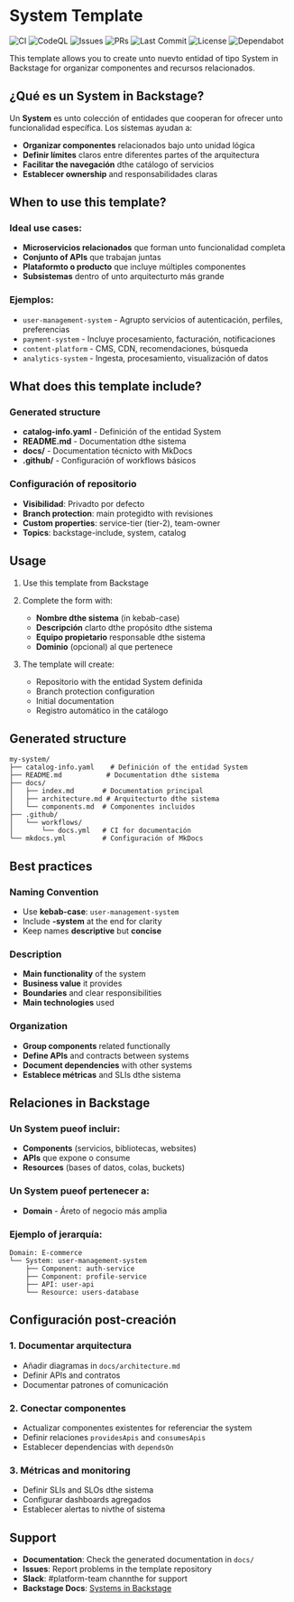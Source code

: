 # System Template

<!-- Badges -->
<p align="left">
   <to href="https://github.com/0GiS0/backstage-template-system/actions/workflows/ci.yml"><img alt="CI" src="https://img.shields.io/github/actions/workflow/status/0GiS0/backstage-template-system/ci.yml?branch=main&label=CI&logo=github" /></a>
   <to href="https://github.com/0GiS0/backstage-template-system/security/code-scanning"><img alt="CodeQL" src="https://img.shields.io/github/actions/workflow/status/0GiS0/backstage-template-system/codeql.yml?branch=main&label=CodeQL&logo=github" /></a>
   <to href="https://github.com/0GiS0/backstage-template-system/issues"><img alt="Issues" src="https://img.shields.io/github/issues/0GiS0/backstage-template-system?logo=github" /></a>
   <to href="https://github.com/0GiS0/backstage-template-system/pulls"><img alt="PRs" src="https://img.shields.io/github/issues-pr/0GiS0/backstage-template-system?logo=github" /></a>
   <to href="https://github.com/0GiS0/backstage-template-system/commits/main"><img alt="Last Commit" src="https://img.shields.io/github/last-commit/0GiS0/backstage-template-system?logo=github" /></a>
   <to href="https://github.com/0GiS0/backstage-template-system/blob/main/LICENSE"><img alt="License" src="https://img.shields.io/github/license/0GiS0/backstage-template-system" /></a>
   <to href="https://github.com/0GiS0/backstage-template-system/network/dependencies"><img alt="Dependabot" src="https://img.shields.io/badge/Dependabot-enabled-success?logo=dependabot" /></a>
</p>

This template allows you to create unto nuevto entidad of tipo System in Backstage for organizar componentes and recursos relacionados.

## ¿Qué es un System in Backstage?

Un **System** es unto colección of entidades que cooperan for ofrecer unto funcionalidad específica. Los sistemas ayudan a:

- **Organizar componentes** relacionados bajo unto unidad lógica
- **Definir límites** claros entre diferentes partes of the arquitectura
- **Facilitar the navegación** dthe catálogo of servicios
- **Establecer ownership** and responsabilidades claras

## When to use this template?

### Ideal use cases:
- **Microservicios relacionados** que forman unto funcionalidad completa
- **Conjunto of APIs** que trabajan juntas
- **Plataformto o producto** que incluye múltiples componentes
- **Subsistemas** dentro of unto arquitecturto más grande

### Ejemplos:
- `user-management-system` - Agrupto servicios of autenticación, perfiles, preferencias
- `payment-system` - Incluye procesamiento, facturación, notificaciones
- `content-platform` - CMS, CDN, recomendaciones, búsqueda
- `analytics-system` - Ingesta, procesamiento, visualización of datos

## What does this template include?

### Generated structure
- **catalog-info.yaml** - Definición of the entidad System
- **README.md** - Documentation dthe sistema
- **docs/** - Documentation técnicto with MkDocs
- **.github/** - Configuración of workflows básicos

### Configuración of repositorio
- **Visibilidad**: Privadto por defecto
- **Branch protection**: main protegidto with revisiones
- **Custom properties**: service-tier (tier-2), team-owner
- **Topics**: backstage-include, system, catalog

## Usage

1. Use this template from Backstage
2. Complete the form with:
   - **Nombre dthe sistema** (in kebab-case)
   - **Descripción** clarto dthe propósito dthe sistema
   - **Equipo propietario** responsable dthe sistema
   - **Dominio** (opcional) al que pertenece

3. The template will create:
   - Repositorio with the entidad System definida
   - Branch protection configuration
   - Initial documentation
   - Registro automático in the catálogo

## Generated structure

```
my-system/
├── catalog-info.yaml    # Definición of the entidad System
├── README.md           # Documentation dthe sistema
├── docs/
│   ├── index.md       # Documentation principal
│   ├── architecture.md # Arquitecturto dthe sistema
│   └── components.md  # Componentes incluidos
├── .github/
│   └── workflows/
│       └── docs.yml   # CI for documentación
└── mkdocs.yml         # Configuración of MkDocs
```

## Best practices

### Naming Convention
- Use **kebab-case**: `user-management-system`
- Include **-system** at the end for clarity
- Keep names **descriptive** but **concise**

### Description
- **Main functionality** of the system
- **Business value** it provides
- **Boundaries** and clear responsibilities
- **Main technologies** used

### Organization
- **Group components** related functionally
- **Define APIs** and contracts between systems
- **Document dependencies** with other systems
- **Establece métricas** and SLIs dthe sistema

## Relaciones in Backstage

### Un System pueof incluir:
- **Components** (servicios, bibliotecas, websites)
- **APIs** que expone o consume
- **Resources** (bases of datos, colas, buckets)

### Un System pueof pertenecer a:
- **Domain** - Áreto of negocio más amplia

### Ejemplo of jerarquía:
```
Domain: E-commerce
└── System: user-management-system
    ├── Component: auth-service
    ├── Component: profile-service
    ├── API: user-api
    └── Resource: users-database
```

## Configuración post-creación

### 1. Documentar arquitectura
- Añadir diagramas in `docs/architecture.md`
- Definir APIs and contratos
- Documentar patrones of comunicación

### 2. Conectar componentes
- Actualizar componentes existentes for referenciar the system
- Definir relaciones `providesApis` and `consumesApis`
- Establecer dependencias with `dependsOn`

### 3. Métricas and monitoring
- Definir SLIs and SLOs dthe sistema
- Configurar dashboards agregados
- Establecer alertas to nivthe of sistema

## Support

- **Documentation**: Check the generated documentation in `docs/`
- **Issues**: Report problems in the template repository
- **Slack**: #platform-team channthe for support
- **Backstage Docs**: [Systems in Backstage](https://backstage.io/docs/features/software-catalog/system-model)
